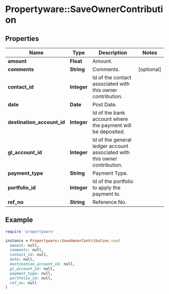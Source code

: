 # Propertyware::SaveOwnerContribution

## Properties

| Name | Type | Description | Notes |
| ---- | ---- | ----------- | ----- |
| **amount** | **Float** | Amount. |  |
| **comments** | **String** | Comments. | [optional] |
| **contact_id** | **Integer** | Id of the contact associated with this owner contribution. |  |
| **date** | **Date** | Post Date. |  |
| **destination_account_id** | **Integer** | Id of the bank account where the payment will be deposited. |  |
| **gl_account_id** | **Integer** | Id of the general ledger account associated with this owner contribution. |  |
| **payment_type** | **String** | Payment Type. |  |
| **portfolio_id** | **Integer** | Id of the portfolio to apply the payment to. |  |
| **ref_no** | **String** | Reference No. |  |

## Example

```ruby
require 'propertyware'

instance = Propertyware::SaveOwnerContribution.new(
  amount: null,
  comments: null,
  contact_id: null,
  date: null,
  destination_account_id: null,
  gl_account_id: null,
  payment_type: null,
  portfolio_id: null,
  ref_no: null
)
```

